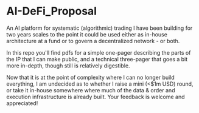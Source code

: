 # AI-DeFi_Proposal
An AI platform for systematic (algorithmic) trading I have been building for two years scales to the point it could be used either as in-house architecture at a fund or to govern a decentralized network - or both.

In this repo you'll find pdfs for a simple one-pager describing the parts of the IP that I can make public, and a technical three-pager that goes a bit more in-depth, though still is relatively digestible.  

Now that it is at the point of complexity where I can no longer build everything, I am undecided as to whether I raise a mini (<$1m USD) round, or take it in-house somewhere where much of the data & order and execution infrastructure is already built.  Your feedback is welcome and appreciated! 
